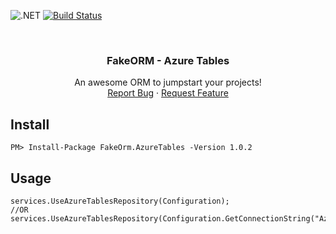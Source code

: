 ![.NET](https://github.com/matheusvelloso/fakeorm/workflows/.NET/badge.svg) [![Build Status](https://unboxitrepositorios.visualstudio.com/FakeORM/_apis/build/status/matheusvelloso.fakeorm?branchName=master)](https://unboxitrepositorios.visualstudio.com/FakeORM/_build/latest?definitionId=5&branchName=master)



<!-- PROJECT LOGO -->
<br />
<p align="center">
  <!--<a href="https://github.com/othneildrew/Best-README-Template">
    <img src="images/logo.png" alt="Logo" width="80" height="80">
  </a>-->

  <h3 align="center">FakeORM - Azure Tables</h3>

  <p align="center">
    An awesome ORM to jumpstart your projects!
    <br />
    <a href="https://github.com/matheusvelloso/fakeorm/issues">Report Bug</a>
    ·
    <a href="https://github.com/matheusvelloso/fakeorm/issues">Request Feature</a>
  </p>
</p>

## Install

	PM> Install-Package FakeOrm.AzureTables -Version 1.0.2
## Usage

	services.UseAzureTablesRepository(Configuration);
	//OR
	services.UseAzureTablesRepository(Configuration.GetConnectionString("AzureTableConnection"));
